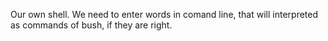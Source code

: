 Our own shell. We need to enter words in comand line, that will interpreted as commands of bush, if they are right.
